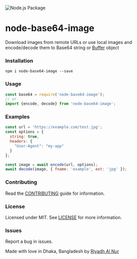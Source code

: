 ![Node.js Package](https://github.com/riyadhalnur/node-base64-image/workflows/Node.js%20Package/badge.svg?branch=master)  

node-base64-image
=================

Download images from remote URLs or use local images and encode/decode them to Base64 string or [Buffer](https://nodejs.org/api/buffer.html) object

### Installation  
`npm i node-base64-image --save`  

### Usage  
```js
const base64 = require('node-base64-image');
// or
import {encode, decode} from 'node-base64-image';
```   

### Examples
```js
const url = 'https://example.com/test.jpg';
const options = {
  string: true,
  headers: {
    "User-Agent": "my-app"
  }
};

const image = await encode(url, options);
await decode(image, { fname: 'example', ext: 'jpg' });
```  

### Contributing
Read the [CONTRIBUTING](CONTRIBUTING.md) guide for information.  

### License  
Licensed under MIT. See [LICENSE](LICENSE) for more information.  

### Issues  
Report a bug in issues.   

Made with love in Dhaka, Bangladesh by [Riyadh Al Nur](https://verticalaxisbd.com)